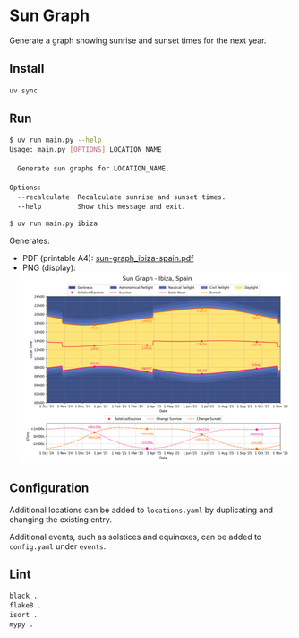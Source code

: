 # Sun Graph

Generate a graph showing sunrise and sunset times for the next year.

## Install

```sh
uv sync
```

## Run

```sh
$ uv run main.py --help
Usage: main.py [OPTIONS] LOCATION_NAME

  Generate sun graphs for LOCATION_NAME.

Options:
  --recalculate  Recalculate sunrise and sunset times.
  --help         Show this message and exit.
```

```sh
$ uv run main.py ibiza
```

Generates:

- PDF (printable A4): [sun-graph_ibiza-spain.pdf](docs/sun-graph_ibiza-spain.pdf)
- PNG (display):
  ![sun-graph_ibiza-spain.png](docs/sun-graph_ibiza-spain.png)

## Configuration

Additional locations can be added to `locations.yaml` by duplicating and changing the existing entry.

Additional events, such as solstices and equinoxes, can be added to `config.yaml` under `events`.

## Lint

```sh
black .
flake8 .
isort .
mypy .
```
